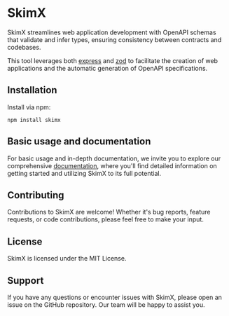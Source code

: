 # SkimX

SkimX streamlines web application development with OpenAPI schemas that validate and infer types, ensuring consistency between contracts and codebases.

This tool leverages both [express](https://github.com/expressjs/express) and [zod](https://github.com/colinhacks/zod) to facilitate the creation of web applications and the automatic generation of OpenAPI specifications.

## Installation

Install via npm:

```shell
npm install skimx
```

## Basic usage and documentation

For basic usage and in-depth documentation, we invite you to explore our comprehensive [documentation](https://ootkin.github.io/skimx), where you'll find detailed information on getting started and utilizing SkimX to its full potential.

## Contributing

Contributions to SkimX are welcome! Whether it's bug reports, feature requests, or code contributions, please feel free to make your input.

## License

SkimX is licensed under the MIT License.

## Support

If you have any questions or encounter issues with SkimX, please open an issue on the GitHub repository. Our team will be happy to assist you.
